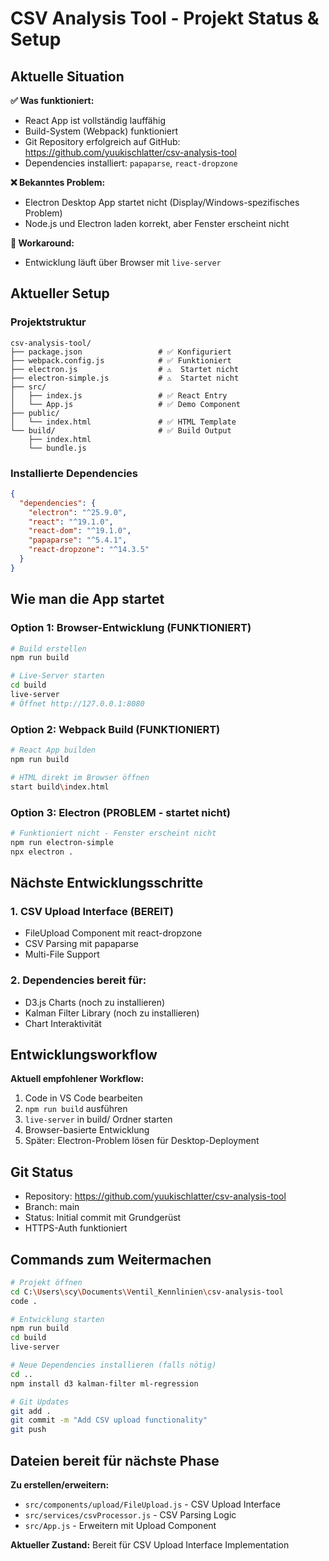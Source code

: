 # CSV Analysis Tool - Projekt Status & Setup

## Aktuelle Situation

**✅ Was funktioniert:**
- React App ist vollständig lauffähig
- Build-System (Webpack) funktioniert
- Git Repository erfolgreich auf GitHub: https://github.com/yuukischlatter/csv-analysis-tool
- Dependencies installiert: `papaparse`, `react-dropzone`

**❌ Bekanntes Problem:**
- Electron Desktop App startet nicht (Display/Windows-spezifisches Problem)
- Node.js und Electron laden korrekt, aber Fenster erscheint nicht

**🔄 Workaround:**
- Entwicklung läuft über Browser mit `live-server`

## Aktueller Setup

### Projektstruktur
```
csv-analysis-tool/
├── package.json                 # ✅ Konfiguriert
├── webpack.config.js            # ✅ Funktioniert
├── electron.js                  # ⚠️  Startet nicht
├── electron-simple.js           # ⚠️  Startet nicht
├── src/
│   ├── index.js                 # ✅ React Entry
│   └── App.js                   # ✅ Demo Component
├── public/
│   └── index.html               # ✅ HTML Template
└── build/                       # ✅ Build Output
    ├── index.html
    └── bundle.js
```

### Installierte Dependencies
```json
{
  "dependencies": {
    "electron": "^25.9.0",
    "react": "^19.1.0",
    "react-dom": "^19.1.0",
    "papaparse": "^5.4.1",
    "react-dropzone": "^14.3.5"
  }
}
```

## Wie man die App startet

### Option 1: Browser-Entwicklung (FUNKTIONIERT)
```bash
# Build erstellen
npm run build

# Live-Server starten
cd build
live-server
# Öffnet http://127.0.0.1:8080
```

### Option 2: Webpack Build (FUNKTIONIERT)
```bash
# React App builden
npm run build

# HTML direkt im Browser öffnen
start build\index.html
```

### Option 3: Electron (PROBLEM - startet nicht)
```bash
# Funktioniert nicht - Fenster erscheint nicht
npm run electron-simple
npx electron .
```

## Nächste Entwicklungsschritte

### 1. CSV Upload Interface (BEREIT)
- FileUpload Component mit react-dropzone
- CSV Parsing mit papaparse
- Multi-File Support

### 2. Dependencies bereit für:
- D3.js Charts (noch zu installieren)
- Kalman Filter Library (noch zu installieren)
- Chart Interaktivität

## Entwicklungsworkflow

**Aktuell empfohlener Workflow:**
1. Code in VS Code bearbeiten
2. `npm run build` ausführen
3. `live-server` in build/ Ordner starten
4. Browser-basierte Entwicklung
5. Später: Electron-Problem lösen für Desktop-Deployment

## Git Status
- Repository: https://github.com/yuukischlatter/csv-analysis-tool
- Branch: main
- Status: Initial commit mit Grundgerüst
- HTTPS-Auth funktioniert

## Commands zum Weitermachen

```bash
# Projekt öffnen
cd C:\Users\scy\Documents\Ventil_Kennlinien\csv-analysis-tool
code .

# Entwicklung starten
npm run build
cd build
live-server

# Neue Dependencies installieren (falls nötig)
cd ..
npm install d3 kalman-filter ml-regression

# Git Updates
git add .
git commit -m "Add CSV upload functionality"
git push
```

## Dateien bereit für nächste Phase

**Zu erstellen/erweitern:**
- `src/components/upload/FileUpload.js` - CSV Upload Interface
- `src/services/csvProcessor.js` - CSV Parsing Logic
- `src/App.js` - Erweitern mit Upload Component

**Aktueller Zustand:** Bereit für CSV Upload Interface Implementation